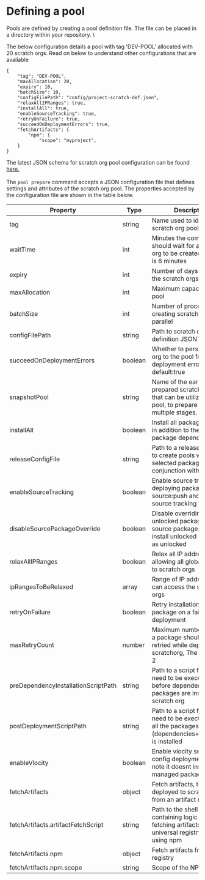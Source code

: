 # Defining a pool

Pools are defined by creating a pool definition file.  The file can be placed in a directory within your repository. \


The below configuration details a pool with tag 'DEV-POOL'  allocated with 20 scratch orgs.  Read on below to understand other configurations that are available &#x20;

```
{
    "tag": "DEV-POOL",
    "maxAllocation": 20,
    "expiry": 10,
    "batchSize": 10,
    "configFilePath": "config/project-scratch-def.json",
    "relaxAllIPRanges": true,
    "installAll": true,
    "enableSourceTracking": true,
    "retryOnFailure": true,
    "succeedOnDeploymentErrors": true,
    "fetchArtifacts": {
        "npm": {
            "scope": "myproject",
    }
}
```





The latest JSON schema for scratch org pool configuration can be found[ here.](https://github.com/dxatscale/sfpowerscripts/blob/main/packages/core/resources/pooldefinition.schema.json)​\
\
The `pool prepare` command accepts a JSON configuration file that defines settings and attributes of the scratch org pool. The properties accepted by the configuration file are shown in the table below.

| Property                            | Type    | Description                                                                                                           |
| ----------------------------------- | ------- | --------------------------------------------------------------------------------------------------------------------- |
| tag                                 | string  | Name used to identify the scratch org pool                                                                            |
| waitTime                            | int     | Minutes the command should wait for a scratch org to be created, Default is 6 minutes                                 |
| expiry                              | int     | Number of days for which the scratch orgs are active                                                                  |
| maxAllocation                       | int     | Maximum capacity of the pool                                                                                          |
| batchSize                           | int     | Number of processes for creating scratch orgs in parallel                                                             |
| configFilePath                      | string  | Path to scratch org definition JSON file                                                                              |
| succeedOnDeploymentErrors           | boolean | Whether to persist scratch org to the pool for a deployment error, default:true                                       |
| snapshotPool                        | string  | Name of the earlier prepared scratch org pool that can be utilized by this pool, to prepare pools in multiple stages. |
| installAll                          | boolean | Install all package artifacts, in addition to the managed package dependencies                                        |
| releaseConfigFile                   | string  | Path to a release config file to create pools with selected packages. Use in conjunction with installAll              |
| enableSourceTracking                | boolean | Enable source tracking by deploying packages using source:push and persisting source tracking files                   |
| disableSourcePackageOverride        | boolean | Disable overriding unlocked packages as source packages, Rather install unlocked packages as unlocked                 |
| relaxAllIPRanges                    | boolean | Relax all IP addresses, allowing all global access to scratch orgs                                                    |
| ipRangesToBeRelaxed                 | array   | Range of IP addresses that can access the scratch orgs                                                                |
| retryOnFailure                      | boolean | Retry installation of a package on a failed deployment                                                                |
| maxRetryCount                       | number  | Maximum number of times a package should be retried while deploying to a scratchorg, The default is 2                 |
| preDependencyInstallationScriptPath | string  | Path to a script file that need to be executed before dependent packages are installed in a scratch org               |
| postDeploymentScriptPath            | string  | Path to a script file that need to be exectued after all the packages (dependencies+repository) is installed          |
| enableVlocity                       | boolean | Enable vlocity settings and config deployment. Please note it doesnt install vlocity managed package"                 |
| fetchArtifacts                      | object  | Fetch artifacts, to be deployed to scratch orgs, from an artifact registry                                            |
| fetchArtifacts.artifactFetchScript  | string  | Path to the shell script containing logic for fetching artifacts from a universal registry, if not using npm          |
| fetchArtifacts.npm                  | object  | Fetch artifacts from NPM registry                                                                                     |
| fetchArtifacts.npm.scope            | string  | Scope of the NPM package                                                                                              |



